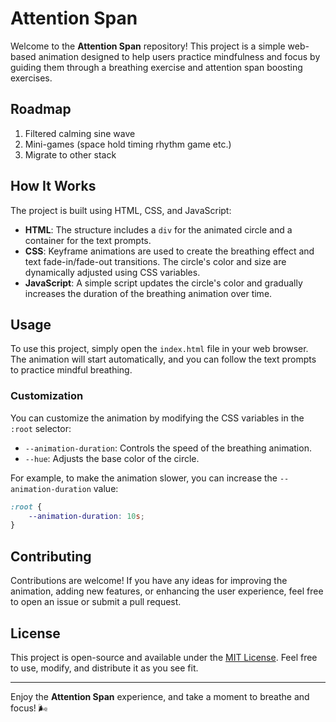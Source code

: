 # Attention Span

Welcome to the **Attention Span** repository! This project is a simple web-based animation designed to help users practice mindfulness and focus by guiding them through a breathing exercise and attention span boosting exercises.

## Roadmap
1. Filtered calming sine wave
2. Mini-games (space hold timing rhythm game etc.)
3. Migrate to other stack

## How It Works

The project is built using HTML, CSS, and JavaScript:

- **HTML**: The structure includes a `div` for the animated circle and a container for the text prompts.
- **CSS**: Keyframe animations are used to create the breathing effect and text fade-in/fade-out transitions. The circle's color and size are dynamically adjusted using CSS variables.
- **JavaScript**: A simple script updates the circle's color and gradually increases the duration of the breathing animation over time.

## Usage

To use this project, simply open the `index.html` file in your web browser. The animation will start automatically, and you can follow the text prompts to practice mindful breathing.

### Customization

You can customize the animation by modifying the CSS variables in the `:root` selector:

- `--animation-duration`: Controls the speed of the breathing animation.
- `--hue`: Adjusts the base color of the circle.

For example, to make the animation slower, you can increase the `--animation-duration` value:

```css
:root {
    --animation-duration: 10s;
}
```

## Contributing

Contributions are welcome! If you have any ideas for improving the animation, adding new features, or enhancing the user experience, feel free to open an issue or submit a pull request.

## License

This project is open-source and available under the [MIT License](LICENSE). Feel free to use, modify, and distribute it as you see fit.

---

Enjoy the **Attention Span** experience, and take a moment to breathe and focus! 🌬️
